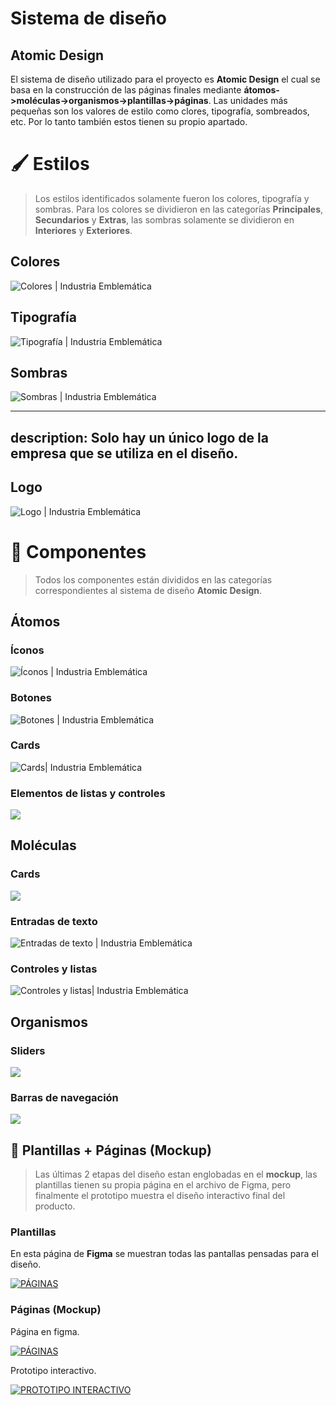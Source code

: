 # Sistema de diseño

## Atomic Design

El sistema de diseño utilizado para el proyecto es **Atomic Design** el cual se basa en la construcción de las páginas finales mediante **átomos->moléculas->organismos->plantillas->páginas**. Las unidades más pequeñas son los valores de estilo como clores, tipografía, sombreados, etc. Por lo tanto también estos tienen su propio apartado.

# 🖌 Estilos

> Los estilos identificados solamente fueron los colores, tipografía y sombras. Para los colores se dividieron en las categorías **Principales**, **Secundarios** y **Extras**, las sombras solamente se dividieron en **Interiores** y **Exteriores**.

## Colores

![Colores | Industria Emblemática](.gitbook/assets/Colores.svg)

## Tipografía

![Tipografía | Industria Emblemática](.gitbook/assets/Tipografía.svg)

## Sombras

![Sombras | Industria Emblemática](<.gitbook/assets/Sombras 🔮 (1).svg>)

---
description: Solo hay un único logo de la empresa que se utiliza en el diseño.
---

## Logo

![Logo | Industria Emblemática](.gitbook/assets/ie.svg)

# 🧩  Componentes

> Todos los componentes están divididos en las categorías correspondientes al sistema de diseño **Atomic Design**.

## Átomos

### Íconos

![Íconos | Industria Emblemática](<.gitbook/assets/Íconos 🖼️.svg>)

### Botones

![Botones | Industria Emblemática](<.gitbook/assets/Botones 🎮.svg>)

### Cards

![Cards| Industria Emblemática](<.gitbook/assets/Cards 📸.svg>)

### Elementos de listas y controles

![](<.gitbook/assets/Elementos de listas & controles 📝️.svg>)

## Moléculas

### Cards

![](<.gitbook/assets/Cards 🎴.svg>)

### Entradas de texto

![Entradas de texto | Industria Emblemática](<.gitbook/assets/Entradas de texto ⌨️.svg>)

### Controles y listas

![Controles y listas| Industria Emblemática](<.gitbook/assets/Controles & Listas 📝.svg>)

## Organismos

### Sliders

![](<.gitbook/assets/Sliders 🪧.svg>)

### Barras de navegación
![](<.gitbook/assets/Barras de navegación 🖱️.svg>)

## 📃 Plantillas + Páginas (Mockup)

> Las últimas 2 etapas del diseño estan englobadas en el **mockup**, las plantillas tienen su propia página en el archivo de Figma, pero finalmente el prototipo muestra el diseño interactivo final del producto.

### Plantillas

En esta página de **Figma** se muestran todas las pantallas pensadas para el diseño.

[![PÁGINAS](./.gitbook/assets/Plantillas.png)](https://www.figma.com/file/4th7Y10THp7pcaydZHEvAE/Dise%C3%B1o?node-id=455:3745)

### Páginas (Mockup)

Página en figma.

[![PÁGINAS](./.gitbook/assets/Páginas.png)](https://www.figma.com/file/4th7Y10THp7pcaydZHEvAE/Dise%C3%B1o?node-id=550:24445)

Prototipo interactivo.

[![PROTOTIPO INTERACTIVO](./.gitbook/assets/Prototipo.png)](https://www.figma.com/proto/4th7Y10THp7pcaydZHEvAE/Dise%C3%B1o?node-id=550:24447&page-id=550:24445&scaling=contain&starting-point-node-id=558:29485&viewport=880,1106,1.02)

